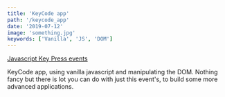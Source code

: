 ```yaml
---
title: 'KeyCode app'
path: '/keycode_app'
date: '2019-07-12'
image: 'something.jpg'
keywords: ['Vanilla', 'JS', 'DOM']
---
```


<a href="https://codepen.io/legionista1994/full/JjdpOrj" target="_blank">
  Javascript Key Press events
</a>

KeyCode app, using vanilla javascript and manipulating the DOM.
Nothing fancy but there is lot you can do with just this event's, to build some more advanced applications.
